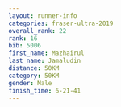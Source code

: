 ```yaml
---
layout: runner-info 
categories: fraser-ultra-2019 
overall_rank: 22
rank: 16
bib: 5006
first_name: Mazhairul
last_name: Jamaludin
distance: 50KM
category: 50KM
gender: Male
finish_time: 6-21-41
---
```

